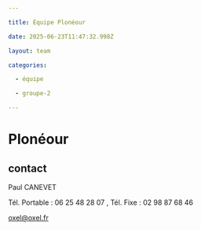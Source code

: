 ```yaml
---

title: Équipe Plonéour 

date: 2025-06-23T11:47:32.998Z

layout: team

categories:

  - équipe

  - groupe-2

---
```


# Plonéour 



## contact 

Paul CANEVET

Tél. Portable : 06 25 48 28 07 , Tél. Fixe : 02 98 87 68 46

oxel@oxel.fr

